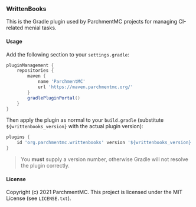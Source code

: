 ### WrittenBooks

This is the Gradle plugin used by ParchmentMC projects for managing CI-related menial tasks.

#### Usage

Add the following section to your `settings.gradle`:
```groovy
pluginManagement {
    repositories {
        maven {
            name 'ParchmentMC'
            url 'https://maven.parchmentmc.org/'
        }
        gradlePluginPortal()
    }
}
```

Then apply the plugin as normal to your `build.gradle` (substitute `${writtenbooks_version}` with the actual plugin version):
```groovy
plugins {
    id 'org.parchmentmc.writtenbooks' version '${writtenbooks_version}'
}
```

> You **must** supply a version number, otherwise Gradle will not resolve the plugin correctly.

#### License

Copyright (c) 2021 ParchmentMC. This project is licensed under the MIT License (see `LICENSE.txt`).